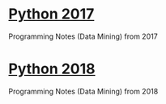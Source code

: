 # [Python 2017](2017/README.md)

Programming Notes (Data Mining) from 2017

# [Python 2018](2018/README.md)

Programming Notes (Data Mining) from 2018
